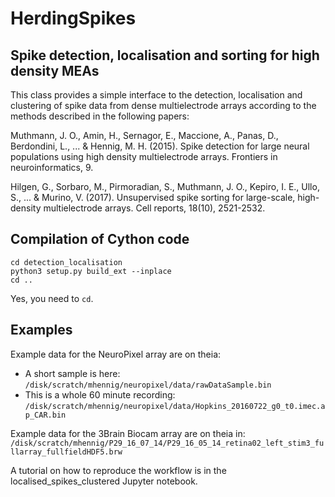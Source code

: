 # HerdingSpikes
## Spike detection, localisation and sorting for high density MEAs

This class provides a simple interface to the detection, localisation and
clustering of spike data from dense multielectrode arrays according to the
methods described in the following papers:

Muthmann, J. O., Amin, H., Sernagor, E., Maccione, A., Panas, D.,
Berdondini, L., ... & Hennig, M. H. (2015). Spike detection for large neural
populations using high density multielectrode arrays.
Frontiers in neuroinformatics, 9.

Hilgen, G., Sorbaro, M., Pirmoradian, S., Muthmann, J. O., Kepiro, I. E.,
Ullo, S., ... & Murino, V. (2017). Unsupervised spike sorting for
large-scale, high-density multielectrode arrays.
Cell reports, 18(10), 2521-2532.

## Compilation of Cython code
```
cd detection_localisation
python3 setup.py build_ext --inplace
cd ..
```
Yes, you need to `cd`.


## Examples

Example data for the NeuroPixel array are on theia:
* A short sample is here: ``/disk/scratch/mhennig/neuropixel/data/rawDataSample.bin``
* This is a whole 60 minute recording: ``/disk/scratch/mhennig/neuropixel/data/Hopkins_20160722_g0_t0.imec.ap_CAR.bin``

Example data for the 3Brain Biocam array are on theia in:
``/disk/scratch/mhennig/P29_16_07_14/P29_16_05_14_retina02_left_stim3_fullarray_fullfieldHDF5.brw``

A tutorial on how to reproduce the workflow is in the localised_spikes_clustered Jupyter notebook.
